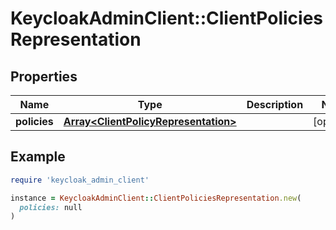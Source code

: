 # KeycloakAdminClient::ClientPoliciesRepresentation

## Properties

| Name | Type | Description | Notes |
| ---- | ---- | ----------- | ----- |
| **policies** | [**Array&lt;ClientPolicyRepresentation&gt;**](ClientPolicyRepresentation.md) |  | [optional] |

## Example

```ruby
require 'keycloak_admin_client'

instance = KeycloakAdminClient::ClientPoliciesRepresentation.new(
  policies: null
)
```

